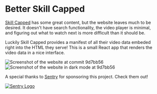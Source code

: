 # Better Skill Capped



[Skill Capped](https://www.skill-capped.com/) has some great content, but the website leaves much to be desired. It doesn't have search functionality, the video player is minimal, and figuring out what to watch next is more difficult than it should be.

Luckily Skill Capped provides a manifest of all their video data embeded right into the HTML they serve! This is a small React app that renders the video data in a nice interface.

![Screenshot of the website at commit 9d7bb56](https://i.imgur.com/yut7ayt.png)
![Screenshot of the website in dark mode at 9d7bb56](https://i.imgur.com/Q5P389x.png)

A special thanks to [Sentry](https://sentry.io/) for sponsoring this project. Check them out!

[![Sentry Logo](https://i.imgur.com/6do6yJx.png)](https://sentry.io/)
